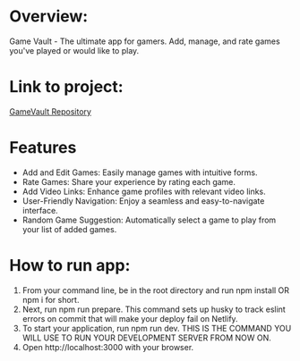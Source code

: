 # Overview:
Game Vault - The ultimate app for gamers. Add, manage, and rate games you've played or would like to play. 

# Link to project: 
[GameVault Repository](https://github.com/jontslater/GameVault)

# Features
- Add and Edit Games: Easily manage games with intuitive forms.
- Rate Games: Share your experience by rating each game.
- Add Video Links: Enhance game profiles with relevant video links.
- User-Friendly Navigation: Enjoy a seamless and easy-to-navigate interface.
- Random Game Suggestion: Automatically select a game to play from your list of added games.

# How to run app:
1. From your command line, be in the root directory and run npm install OR npm i for short.
2. Next, run npm run prepare. This command sets up husky to track eslint errors on commit that will make your deploy fail on Netlify.
3. To start your application, run npm run dev. THIS IS THE COMMAND YOU WILL USE TO RUN YOUR DEVELOPMENT SERVER FROM NOW ON.
4. Open http://localhost:3000 with your browser.


